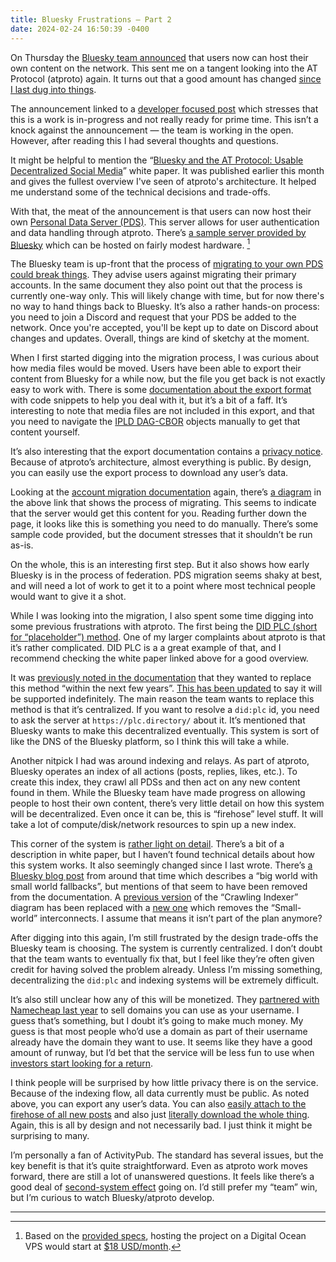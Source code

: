 ```yaml
---
title: Bluesky Frustrations — Part 2
date: 2024-02-24 16:50:39 -0400
---
```


On Thursday the [Bluesky team announced](https://bsky.social/about/blog/02-22-2024-open-social-web) that users now can host their own content on the network. This sent me on a tangent looking into the AT Protocol (atproto) again. It turns out that a good amount has changed [since I last dug into things](https://anderegg.ca/2023/05/09/bluesky-frustrations).

The announcement linked to a [developer focused post](https://docs.bsky.app/blog/self-host-federation) which stresses that this is a work is in-progress and not really ready for prime time. This isn’t a knock against the announcement — the team is working in the open. However, after reading this I had several thoughts and questions.

It might be helpful to mention the “[Bluesky and the AT Protocol: Usable Decentralized Social Media](https://arxiv.org/abs/2402.03239)” white paper. It was published earlier this month and gives the fullest overview I've seen of atproto's architecture. It helped me understand some of the technical decisions and trade-offs.

With that, the meat of the announcement is that users can now host their own [Personal Data Server (PDS)](https://atproto.com/guides/data-repos). This server allows for user authentication and data handling through atproto. There’s [a sample server provided by Bluesky](https://github.com/bluesky-social/pds/tree/main) which can be hosted on fairly modest hardware. [^1]

The Bluesky team is up-front that the process of [migrating to your own PDS could break things](https://github.com/bluesky-social/pds/blob/main/ACCOUNT_MIGRATION.md). They advise users against migrating their primary accounts. In the same document they also point out that the process is currently one-way only. This will likely change with time, but for now there's no way to hand things back to Bluesky. It’s also a rather hands-on process: you need to join a Discord and request that your PDS be added to the network. Once you're accepted, you'll be kept up to date on Discord about changes and updates. Overall, things are kind of sketchy at the moment.

When I first started digging into the migration process, I was curious about how media files would be moved. Users have been able to export their content from Bluesky for a while now, but the file you get back is not exactly easy to work with. There is some [documentation about the export format](https://docs.bsky.app/blog/repo-export) with code snippets to help you deal with it, but it’s a bit of a faff. It’s interesting to note that media files are not included in this export, and that you need to navigate the [IPLD DAG-CBOR](https://ipld.io/docs/codecs/known/dag-cbor/) objects manually to get that content yourself.

It’s also interesting that the export documentation contains a [privacy notice](https://docs.bsky.app/blog/repo-export#privacy-notice). Because of atproto’s architecture, almost everything is public. By design, you can easily use the export process to download any user’s data.

Looking at the [account migration documentation](https://github.com/bluesky-social/pds/blob/main/ACCOUNT_MIGRATION.md) again, there’s [a diagram](https://raw.githubusercontent.com/bluesky-social/pds/main/assets/account-migration.png) in the above link that shows the process of migrating. This seems to indicate that the server would get this content for you. Reading further down the page, it looks like this is something you need to do manually. There’s some sample code provided, but the document stresses that it shouldn’t be run as-is.

On the whole, this is an interesting first step. But it also shows how early Bluesky is in the process of federation. PDS migration seems shaky at best, and will need a lot of work to get it to a point where most technical people would want to give it a shot.

While I was looking into the migration, I also spent some time digging into some previous frustrations with atproto. The first being the [DID PLC (short for “placeholder”) method](https://github.com/did-method-plc/did-method-plc?tab=readme-ov-file). One of my larger complaints about atproto is that it’s rather complicated. DID PLC is a a great example of that, and I recommend checking the white paper linked above for a good overview.

It was [previously noted in the documentation](https://github.com/bluesky-social/atproto-website/blob/e4890f8129cfd4a0e6c42b49503ffbbe70e588db/content/specs/did-plc.md) that they wanted to replace this method “within the next few years”. [This has been updated](https://atproto.com/specs/did#) to say it will be supported indefinitely. The main reason the team wants to replace this method is that it’s centralized. If you want to resolve a `did:plc` id, you need to ask the server at `https://plc.directory/` about it. It’s mentioned that Bluesky wants to make this decentralized eventually. This system is sort of like the DNS of the Bluesky platform, so I think this will take a while.

Another nitpick I had was around indexing and relays. As part of atproto, Bluesky operates an index of all actions (posts, replies, likes, etc.). To create this index, they crawl all PDSs and then act on any new content found in them. While the Bluesky team have made progress on allowing people to host their own content, there’s very little detail on how this system will be decentralized. Even once it can be, this is “firehose” level stuff. It will take a lot of compute/disk/network resources to spin up a new index.

This corner of the system is [rather light on detail](https://atproto.com/guides/overview#achieving-scale). There’s a bit of a description in white paper, but I haven’t found technical details about how this system works. It also seemingly changed since I last wrote. There’s [a Bluesky blog post](https://bsky.social/about/blog/5-5-2023-federation-architecture) from around that time which describes a “big world with small world fallbacks”, but mentions of that seem to have been removed from the documentation. A [previous version](https://github.com/bluesky-social/atproto-website/blob/e4890f8129cfd4a0e6c42b49503ffbbe70e588db/public/img/small-big-world.jpg) of the “Crawling Indexer” diagram has been replaced with a [new one](https://github.com/bluesky-social/atproto-website/blob/main/public/img/small-big-world.jpg) which removes the “Small-world” interconnects. I assume that means it isn’t part of the plan anymore?

After digging into this again, I’m still frustrated by the design trade-offs the Bluesky team is choosing. The system is currently centralized. I don’t doubt that the team wants to eventually fix that, but I feel like they’re often given credit for having solved the problem already. Unless I’m missing something, decentralizing the `did:plc` and indexing systems will be extremely difficult.

It’s also still unclear how any of this will be monetized. They [partnered with Namecheap last year](https://bsky.social/about/blog/7-05-2023-namecheap) to sell domains you can use as your username. I guess that’s something, but I doubt it’s going to make much money. My guess is that most people who’d use a domain as part of their username already have the domain they want to use. It seems like they have a good amount of runway, but I’d bet that the service will be less fun to use when [investors start looking for a return](https://bsky.social/about/blog/7-05-2023-business-plan).

I think people will be surprised by how little privacy there is on the service. Because of the indexing flow, all data currently must be public. As noted above, you can export any user’s data. You can also [easily attach to the firehose of all new posts](https://firesky.tv/) and also just [literally download the whole thing](https://worthdoingbadly.com/bsky/). Again, this is all by design and not necessarily bad. I just think it might be surprising to many.

I’m personally a fan of ActivityPub. The standard has several issues, but the key benefit is that it’s quite straightforward. Even as atproto work moves forward, there are still a lot of unanswered questions. It feels like there’s a good deal of [second-system effect](https://en.wikipedia.org/wiki/Second-system_effect) going on. I’d still prefer my “team” win, but I’m curious to watch Bluesky/atproto develop.

---

[^1]: Based on the [provided specs](https://github.com/bluesky-social/pds/tree/main?tab=readme-ov-file#preparation-for-self-hosting-pds), hosting the project on a Digital Ocean VPS would start at [$18 USD/month](https://www.digitalocean.com/pricing/droplets#basic-droplets).

